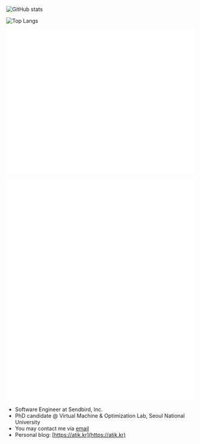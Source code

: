 ![GitHub stats](https://github-readme-stats-two-lovat-50.vercel.app/api?username=hletrd&show_icons=true&theme=dracula)

![Top Langs](https:/github-readme-stats-two-lovat-50.vercel.app/api/top-langs/?username=hletrd&layout=compact&theme=dracula)

![Profile](metrics-profile.svg)

![Habits](metrics-habits.svg)


* Software Engineer at Sendbird, Inc.
* PhD candidate @ Virtual Machine & Optimization Lab, Seoul National University
* You may contact me via [email](mailto:01@0101010101.com)
* Personal blog: [https://atik.kr](https://atik.kr)
